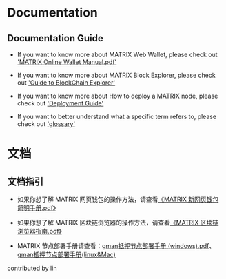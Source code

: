 # Documentation

## Documentation Guide

+ If you want to know more about MATRIX Web Wallet, please check out ['MATRIX Online Wallet Manual.pdf'](https://github.com/MatrixAINetwork/MATRIX_docs/blob/master/ENGLISH_DOCS/MATRIX_Web_Wallet/MATRIX%20Online%20Wallet%20Manual.pdf)

+ If you want to know more about MATRIX Block Explorer, please check out ['Guide to BlockChain Explorer'](https://github.com/MatrixAINetwork/MATRIX_docs/blob/master/ENGLISH_DOCS/MATRIX_Blockchain_Explorer/Guide_to_Blockchain_Explorer.md)

+ If you want to know more about How to deploy a MATRIX node, please check out ['Deployment Guide'](https://github.com/MatrixAINetwork/MATRIX_docs/blob/master/ENGLISH_DOCS/MATRIX_User_guide/Matrix%20Node%20Deployment%20Guide.md)

+ If you want to better understand what a specific term refers to, please check out ['glossary'](https://github.com/MatrixAINetwork/MATRIX_docs/blob/master/ENGLISH_DOCS/Glossary/Glossary.md)




# 文档

## 文档指引

+ 如果你想了解 MATRIX 网页钱包的操作方法，请查看[《MATRIX 新网页钱包简明手册.pdf》](https://github.com/MatrixAINetwork/MATRIX_docs/blob/master/%E4%B8%AD%E6%96%87%E6%96%87%E6%A1%A3/MATRIX%20%E6%96%B0%E7%BD%91%E9%A1%B5%E9%92%B1%E5%8C%85%E7%AE%80%E6%98%8E%E6%89%8B%E5%86%8C.pdf)

+ 如果你想了解 MATRIX 区块链浏览器的操作方法，请查看[《MATRIX 区块链浏览器指南.pdf》](https://github.com/MatrixAINetwork/MATRIX_docs/blob/master/%E4%B8%AD%E6%96%87%E6%96%87%E6%A1%A3/MATRIX%20%E5%8C%BA%E5%9D%97%E9%93%BE%E6%B5%8F%E8%A7%88%E5%99%A8%E6%8C%87%E5%8D%97.pdf)

+ MATRIX 节点部署手册请查看：[gman抵押节点部署手册 (windows).pdf](https://github.com/MatrixAINetwork/MATRIX_docs/blob/master/%E4%B8%AD%E6%96%87%E6%96%87%E6%A1%A3/gman%E6%8A%B5%E6%8A%BC%E8%8A%82%E7%82%B9%E9%83%A8%E7%BD%B2%E6%89%8B%E5%86%8C%20(windows).pdf)、[gman抵押节点部署手册(linux&Mac)](https://github.com/MatrixAINetwork/MATRIX_docs/blob/master/%E4%B8%AD%E6%96%87%E6%96%87%E6%A1%A3/gman%E6%8A%B5%E6%8A%BC%E8%8A%82%E7%82%B9%E9%83%A8%E7%BD%B2%E6%89%8B%E5%86%8C(linux%26Mac).pdf)

contributed by lin
